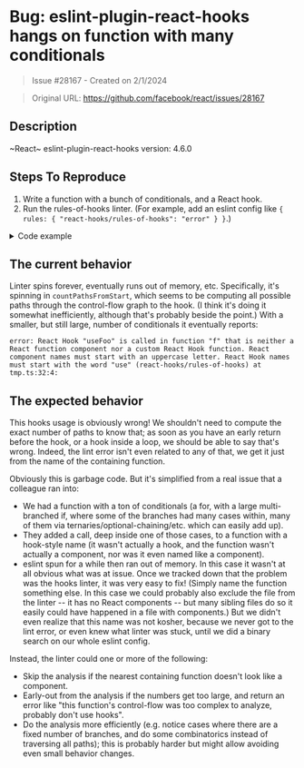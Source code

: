 # Bug: eslint-plugin-react-hooks hangs on function with many conditionals

> Issue #28167 - Created on 2/1/2024

> Original URL: https://github.com/facebook/react/issues/28167

## Description

~React~ eslint-plugin-react-hooks version: 4.6.0

## Steps To Reproduce

1. Write a function with a bunch of conditionals, and a React hook.
2. Run the rules-of-hooks linter. (For example, add an eslint config like `{ rules: { "react-hooks/rules-of-hooks": "error" } }`.)

<details><summary>Code example</summary>

```
function useFoo() {}
function f(x: number[], y: number, b: boolean) {
	if (y === 3) {
		return
	}
	let z
	for (const i of x) {
		if (i === 0) {
			z = b ? i : y
			z = b ? i : y
			z = b ? i : y
			z = b ? i : y
			z = b ? i : y
			z = b ? i : y
			z = b ? i : y
			z = b ? i : y
			z = b ? i : y
			z = b ? i : y
			z = b ? i : y
			z = b ? i : y
			z = b ? i : y
			z = b ? i : y
			z = b ? i : y
			z = b ? i : y
			z = b ? i : y
			z = b ? i : y
			z = b ? i : y
			z = b ? i : y
			z = b ? i : y
			z = b ? i : y
		} else if (i === 1) {
			useFoo()
		}
	}
}
```

</details>

## The current behavior

Linter spins forever, eventually runs out of memory, etc. Specifically, it's spinning in `countPathsFromStart`, which seems to be computing all possible paths through the control-flow graph to the hook. (I think it's doing it somewhat inefficiently, although that's probably beside the point.) With a smaller, but still large, number of conditionals it eventually reports:
```
error: React Hook "useFoo" is called in function "f" that is neither a React function component nor a custom React Hook function. React component names must start with an uppercase letter. React Hook names must start with the word "use" (react-hooks/rules-of-hooks) at tmp.ts:32:4:
```

## The expected behavior

This hooks usage is obviously wrong! We shouldn't need to compute the exact number of paths to know that; as soon as you have an early return before the hook, or a hook inside a loop, we should be able to say that's wrong. Indeed, the lint error isn't even related to any of that, we get it just from the name of the containing function.

Obviously this is garbage code. But it's simplified from a real issue that a colleague ran into:
- We had a function with a ton of conditionals (a for, with a large multi-branched if, where some of the branches had many cases within, many of them via ternaries/optional-chaining/etc. which can easily add up).
- They added a call, deep inside one of those cases, to a function with a hook-style name (it wasn't actually a hook, and the function wasn't actually a component, nor was it even named like a component).
- eslint spun for a while then ran out of memory.
In this case it wasn't at all obvious what was at issue. Once we tracked down that the problem was the hooks linter, it was very easy to fix! (Simply name the function something else. In this case we could probably also exclude the file from the linter -- it has no React components -- but many sibling files do so it easily could have happened in a file with components.) But we didn't even realize that this name was not kosher, because we never got to the lint error, or even knew what linter was stuck, until we did a binary search on our whole eslint config.

Instead, the linter could one or more of the following:
- Skip the analysis if the nearest containing function doesn't look like a component.
- Early-out from the analysis if the numbers get too large, and return an error like "this function's control-flow was too complex to analyze, probably don't use hooks".
- Do the analysis more efficiently (e.g. notice cases where there are a fixed number of branches, and do some combinatorics instead of traversing all paths); this is probably harder but might allow avoiding even small behavior changes.
